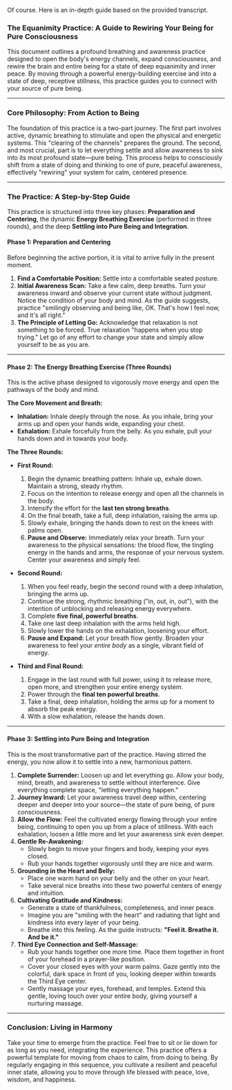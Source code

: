 Of course. Here is an in-depth guide based on the provided transcript.

### **The Equanimity Practice: A Guide to Rewiring Your Being for Pure Consciousness**

This document outlines a profound breathing and awareness practice designed to open the body's energy channels, expand consciousness, and rewire the brain and entire being for a state of deep equanimity and inner peace. By moving through a powerful energy-building exercise and into a state of deep, receptive stillness, this practice guides you to connect with your source of pure being.

---

### **Core Philosophy: From Action to Being**

The foundation of this practice is a two-part journey. The first part involves active, dynamic breathing to stimulate and open the physical and energetic systems. This "clearing of the channels" prepares the ground. The second, and most crucial, part is to let everything settle and allow awareness to sink into its most profound state—pure being. This process helps to consciously shift from a state of doing and thinking to one of pure, peaceful awareness, effectively "rewiring" your system for calm, centered presence.

---

### **The Practice: A Step-by-Step Guide**

This practice is structured into three key phases: **Preparation and Centering**, the dynamic **Energy Breathing Exercise** (performed in three rounds), and the deep **Settling into Pure Being and Integration**.

#### **Phase 1: Preparation and Centering**

Before beginning the active portion, it is vital to arrive fully in the present moment.

1. **Find a Comfortable Position:** Settle into a comfortable seated posture.
2. **Initial Awareness Scan:** Take a few calm, deep breaths. Turn your awareness inward and observe your current state without judgment. Notice the condition of your body and mind. As the guide suggests, practice "smilingly observing and being like, OK. That's how I feel now, and it's all right."
3. **The Principle of Letting Go:** Acknowledge that relaxation is not something to be forced. True relaxation "happens when you stop trying." Let go of any effort to change your state and simply allow yourself to be as you are.

---

#### **Phase 2: The Energy Breathing Exercise (Three Rounds)**

This is the active phase designed to vigorously move energy and open the pathways of the body and mind.

**The Core Movement and Breath:**

- **Inhalation:** Inhale deeply through the nose. As you inhale, bring your arms up and open your hands wide, expanding your chest.
- **Exhalation:** Exhale forcefully from the belly. As you exhale, pull your hands down and in towards your body.

**The Three Rounds:**

- **First Round:**
    
    1. Begin the dynamic breathing pattern: Inhale up, exhale down. Maintain a strong, steady rhythm.
    2. Focus on the intention to release energy and open all the channels in the body.
    3. Intensify the effort for the **last ten strong breaths**.
    4. On the final breath, take a full, deep inhalation, raising the arms up.
    5. Slowly exhale, bringing the hands down to rest on the knees with palms open.
    6. **Pause and Observe:** Immediately relax your breath. Turn your awareness to the physical sensations: the blood flow, the tingling energy in the hands and arms, the response of your nervous system. Center your awareness and simply feel.
- **Second Round:**
    
    1. When you feel ready, begin the second round with a deep inhalation, bringing the arms up.
    2. Continue the strong, rhythmic breathing ("in, out, in, out"), with the intention of unblocking and releasing energy everywhere.
    3. Complete **five final, powerful breaths**.
    4. Take one last deep inhalation with the arms held high.
    5. Slowly lower the hands on the exhalation, loosening your effort.
    6. **Pause and Expand:** Let your breath flow gently. Broaden your awareness to feel your _entire body_ as a single, vibrant field of energy.
- **Third and Final Round:**
    
    1. Engage in the last round with full power, using it to release more, open more, and strengthen your entire energy system.
    2. Power through the **final ten powerful breaths**.
    3. Take a final, deep inhalation, holding the arms up for a moment to absorb the peak energy.
    4. With a slow exhalation, release the hands down.

---

#### **Phase 3: Settling into Pure Being and Integration**

This is the most transformative part of the practice. Having stirred the energy, you now allow it to settle into a new, harmonious pattern.

1. **Complete Surrender:** Loosen up and let everything go. Allow your body, mind, breath, and awareness to settle without interference. Give everything complete space, "letting everything happen."
2. **Journey Inward:** Let your awareness travel deep within, centering deeper and deeper into your source—the state of pure being, of pure consciousness.
3. **Allow the Flow:** Feel the cultivated energy flowing through your entire being, continuing to open you up from a place of stillness. With each exhalation, loosen a little more and let your awareness sink even deeper.
4. **Gentle Re-Awakening:**
    - Slowly begin to move your fingers and body, keeping your eyes closed.
    - Rub your hands together vigorously until they are nice and warm.
5. **Grounding in the Heart and Belly:**
    - Place one warm hand on your belly and the other on your heart.
    - Take several nice breaths into these two powerful centers of energy and intuition.
6. **Cultivating Gratitude and Kindness:**
    - Generate a state of thankfulness, completeness, and inner peace.
    - Imagine you are "smiling with the heart" and radiating that light and kindness into every layer of your being.
    - Breathe into this feeling. As the guide instructs: **"Feel it. Breathe it. And be it."**
7. **Third Eye Connection and Self-Massage:**
    - Rub your hands together one more time. Place them together in front of your forehead in a prayer-like position.
    - Cover your closed eyes with your warm palms. Gaze gently into the colorful, dark space in front of you, looking deeper within towards the Third Eye center.
    - Gently massage your eyes, forehead, and temples. Extend this gentle, loving touch over your entire body, giving yourself a nurturing massage.

---

### **Conclusion: Living in Harmony**

Take your time to emerge from the practice. Feel free to sit or lie down for as long as you need, integrating the experience. This practice offers a powerful template for moving from chaos to calm, from doing to being. By regularly engaging in this sequence, you cultivate a resilient and peaceful inner state, allowing you to move through life blessed with peace, love, wisdom, and happiness.